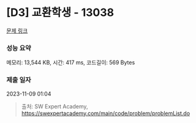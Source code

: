 # [D3] 교환학생 - 13038 

[문제 링크](https://swexpertacademy.com/main/code/problem/problemDetail.do?contestProbId=AXxNn6GaPW4DFASZ) 

### 성능 요약

메모리: 13,544 KB, 시간: 417 ms, 코드길이: 569 Bytes

### 제출 일자

2023-11-09 01:04



> 출처: SW Expert Academy, https://swexpertacademy.com/main/code/problem/problemList.do